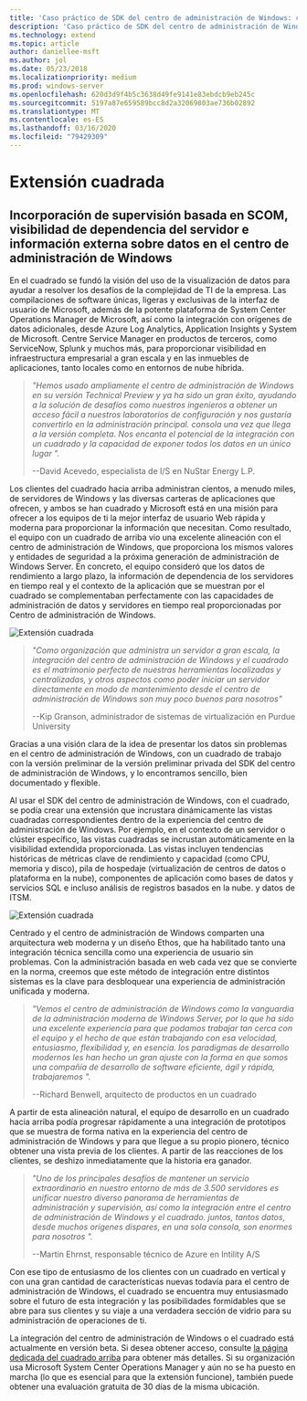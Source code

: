 ```yaml
---
title: 'Caso práctico de SDK del centro de administración de Windows: cuadrado arriba'
description: 'Caso práctico de SDK del centro de administración de Windows: cuadrado arriba'
ms.technology: extend
ms.topic: article
author: daniellee-msft
ms.author: jol
ms.date: 05/23/2018
ms.localizationpriority: medium
ms.prod: windows-server
ms.openlocfilehash: 620d3d9f4b5c3638d49fe9141e83ebdcb9eb245c
ms.sourcegitcommit: 5197a87e659589bcc8d2a32069803ae736b02892
ms.translationtype: MT
ms.contentlocale: es-ES
ms.lasthandoff: 03/16/2020
ms.locfileid: "79429309"
---
```

# <a name="squared-up-extension"></a>Extensión cuadrada

## <a name="bringing-scom-based-monitoring-server-dependency-visibility-and-external-data-insights-into-windows-admin-center"></a>Incorporación de supervisión basada en SCOM, visibilidad de dependencia del servidor e información externa sobre datos en el centro de administración de Windows

En el cuadrado se fundó la visión del uso de la visualización de datos para ayudar a resolver los desafíos de la complejidad de TI de la empresa. Las compilaciones de software únicas, ligeras y exclusivas de la interfaz de usuario de Microsoft, además de la potente plataforma de System Center Operations Manager de Microsoft, así como la integración con orígenes de datos adicionales, desde Azure Log Analytics, Application Insights y System de Microsoft. Centre Service Manager en productos de terceros, como ServiceNow, Splunk y muchos más, para proporcionar visibilidad en infraestructura empresarial a gran escala y en las inmuebles de aplicaciones, tanto locales como en entornos de nube híbrida.

> <cite>"Hemos usado ampliamente el centro de administración de Windows en su versión Technical Preview y ya ha sido un gran éxito, ayudando a la solución de desafíos como nuestros ingenieros a obtener un acceso fácil a nuestros laboratorios de configuración y nos gustaría convertirlo en la administración principal. consola una vez que llega a la versión completa. Nos encanta el potencial de la integración con un cuadrado y la capacidad de exponer todos los datos en un único lugar ".</cite>
>
> --David Acevedo, especialista de I/S en NuStar Energy L.P.

Los clientes del cuadrado hacia arriba administran cientos, a menudo miles, de servidores de Windows y las diversas carteras de aplicaciones que ofrecen, y ambos se han cuadrado y Microsoft está en una misión para ofrecer a los equipos de ti la mejor interfaz de usuario Web rápida y moderna para proporcionar la información que necesitan. Como resultado, el equipo con un cuadrado de arriba vio una excelente alineación con el centro de administración de Windows, que proporciona los mismos valores y entidades de seguridad a la próxima generación de administración de Windows Server. En concreto, el equipo consideró que los datos de rendimiento a largo plazo, la información de dependencia de los servidores en tiempo real y el contexto de la aplicación que se muestran por el cuadrado se complementaban perfectamente con las capacidades de administración de datos y servidores en tiempo real proporcionadas por Centro de administración de Windows.

![Extensión cuadrada](../../media/extend-case-study-squared-up/squared-up-1.png)

> <cite>"Como organización que administra un servidor a gran escala, la integración del centro de administración de Windows y el cuadrado es el matrimonio perfecto de nuestras herramientas localizadas y centralizadas, y otros aspectos como poder iniciar un servidor directamente en modo de mantenimiento desde el centro de administración de Windows son muy poco buenos para nosotros"</cite>
>
> --Kip Granson, administrador de sistemas de virtualización en Purdue University

Gracias a una visión clara de la idea de presentar los datos sin problemas en el centro de administración de Windows, con un cuadrado de trabajo con la versión preliminar de la versión preliminar privada del SDK del centro de administración de Windows, y lo encontramos sencillo, bien documentado y flexible.

Al usar el SDK del centro de administración de Windows, con el cuadrado, se podía crear una extensión que incrustara dinámicamente las vistas cuadradas correspondientes dentro de la experiencia del centro de administración de Windows. Por ejemplo, en el contexto de un servidor o clúster específico, las vistas cuadradas se incrustan automáticamente en la visibilidad extendida proporcionada. Las vistas incluyen tendencias históricas de métricas clave de rendimiento y capacidad (como CPU, memoria y disco), pila de hospedaje (virtualización de centros de datos o plataforma en la nube), componentes de aplicación como bases de datos y servicios SQL e incluso análisis de registros basados en la nube. y datos de ITSM.

![Extensión cuadrada](../../media/extend-case-study-squared-up/squared-up-2.png)

Centrado y el centro de administración de Windows comparten una arquitectura web moderna y un diseño Ethos, que ha habilitado tanto una integración técnica sencilla como una experiencia de usuario sin problemas. Con la administración basada en web cada vez que se convierte en la norma, creemos que este método de integración entre distintos sistemas es la clave para desbloquear una experiencia de administración unificada y moderna.

> <cite>"Vemos el centro de administración de Windows como la vanguardia de la administración moderna de Windows Server, por lo que ha sido una excelente experiencia para que podamos trabajar tan cerca con el equipo y el hecho de que están trabajando con esa velocidad, entusiasmo, flexibilidad y, en esencia. los paradigmas de desarrollo modernos les han hecho un gran ajuste con la forma en que somos una compañía de desarrollo de software eficiente, ágil y rápida, trabajaremos ".</cite>
>
> --Richard Benwell, arquitecto de productos en un cuadrado

A partir de esta alineación natural, el equipo de desarrollo en un cuadrado hacia arriba podía progresar rápidamente a una integración de prototipos que se muestra de forma nativa en la experiencia del centro de administración de Windows y para que llegue a su propio pionero, técnico obtener una vista previa de los clientes. A partir de las reacciones de los clientes, se deshizo inmediatamente que la historia era ganador.

> <cite>"Uno de los principales desafíos de mantener un servicio extraordinario en nuestro entorno de más de 3.500 servidores es unificar nuestro diverso panorama de herramientas de administración y supervisión, así como la integración entre el centro de administración de Windows y el cuadrado. juntos, tantos datos, desde muchos orígenes dispares, en una sola consola, son enormes para nosotros ".</cite>
>
> --Martin Ehrnst, responsable técnico de Azure en Intility A/S

Con ese tipo de entusiasmo de los clientes con un cuadrado en vertical y con una gran cantidad de características nuevas todavía para el centro de administración de Windows, el cuadrado se encuentra muy entusiasmado sobre el futuro de esta integración y las posibilidades formidables que se abre para sus clientes y su viaje a una verdadera sección de vidrio para su administración de operaciones de ti.

La integración del centro de administración de Windows o el cuadrado está actualmente en versión beta. Si desea obtener acceso, consulte [la página dedicada del cuadrado arriba](https://squaredup.com/product/honolulu/windows-admin-center-extension/?utm_source=microsoft-wac&utm_medium=public-relations&utm_campaign=honolulu) para obtener más detalles. Si su organización usa Microsoft System Center Operations Manager y aún no se ha puesto en marcha (lo que es esencial para que la extensión funcione), también puede obtener una evaluación gratuita de 30 días de la misma ubicación. 
